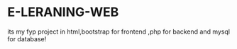 # E-LERANING-WEB
its my fyp project in html,bootstrap for frontend ,php for backend and mysql for database!
